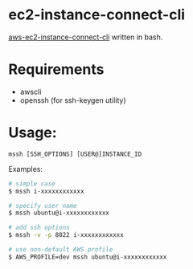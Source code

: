 # ec2-instance-connect-cli

[aws-ec2-instance-connect-cli](https://github.com/aws/aws-ec2-instance-connect-cli) written in bash.

# Requirements
 - awscli
 - openssh (for ssh-keygen utility)

# Usage:

```
mssh [SSH_OPTIONS] [USER@]INSTANCE_ID
```

Examples:

```bash
# simple case
$ mssh i-xxxxxxxxxxxx

# specify user name
$ mssh ubuntu@i-xxxxxxxxxxxx

# add ssh options
$ mssh -v -p 8022 i-xxxxxxxxxxxx

# use non-default AWS profile
$ AWS_PROFILE=dev mssh ubuntu@i-xxxxxxxxxxxx
```

